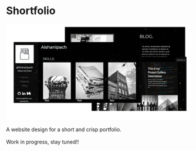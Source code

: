 # Shortfolio
![Image of the website](https://github.com/Aishanipach/shortfolio/blob/master/img/readme.jpg)

A website design for a short and crisp portfolio.<br><br>
Work in progress, stay tuned!!

